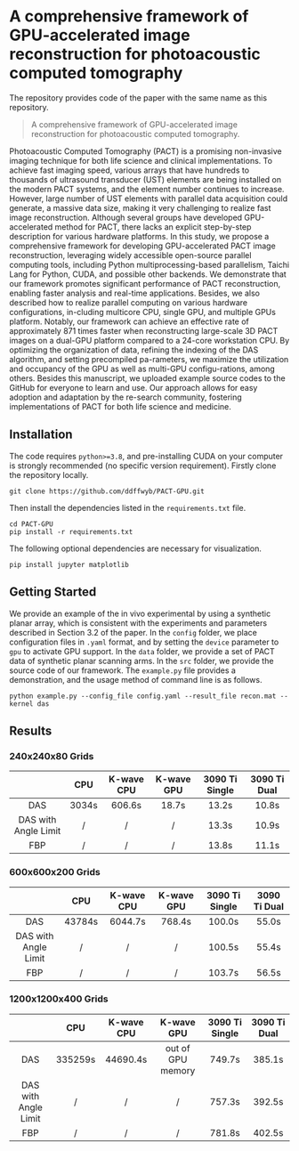 # A comprehensive framework of GPU-accelerated image reconstruction for photoacoustic computed tomography

The repository provides code of the paper with the same name as this repository.

> A comprehensive framework of GPU-accelerated image reconstruction for photoacoustic computed tomography.

Photoacoustic Computed Tomography (PACT) is a promising non-invasive imaging technique for both life science and clinical implementations. To achieve fast imaging speed, various arrays that have hundreds to thousands of ultrasound transducer (UST) elements are being installed on the modern PACT systems, and the element number continues to increase. However, large number of UST elements with parallel data acquisition could generate, a massive data size, making it very challenging to realize fast image reconstruction. Although several groups have developed GPU-accelerated method for PACT, there lacks an explicit step-by-step description for various hardware platforms. In this study, we propose a comprehensive framework for developing GPU-accelerated PACT image reconstruction, leveraging widely accessible open-source parallel computing tools, including Python multiprocessing-based parallelism, Taichi Lang for Python, CUDA, and possible other backends. We demonstrate that our framework promotes significant performance of PACT reconstruction, enabling faster analysis and real-time applications. Besides, we also described how to realize parallel computing on various hardware configurations, in-cluding multicore CPU, single GPU, and multiple GPUs platform. Notably, our framework can achieve an effective rate of approximately 871 times faster when reconstructing large-scale 3D PACT images on a dual-GPU platform compared to a 24-core workstation CPU. By optimizing the organization of data, refining the indexing of the DAS algorithm, and setting precompiled pa-rameters, we maximize the utilization and occupancy of the GPU as well as multi-GPU configu-rations, among others. Besides this manuscript, we uploaded example source codes to the GitHub for everyone to learn and use. Our approach allows for easy adoption and adaptation by the re-search community, fostering implementations of PACT for both life science and medicine.

## Installation

The code requires `python>=3.8`, and pre-installing CUDA on your computer is strongly recommended (no specific version requirement). Firstly clone the repository locally.

```
git clone https://github.com/ddffwyb/PACT-GPU.git
```

Then install the dependencies listed in the `requirements.txt` file.

```
cd PACT-GPU
pip install -r requirements.txt
```

The following optional dependencies are necessary for visualization.

```
pip install jupyter matplotlib
```

## Getting Started

We provide an example of the in vivo experimental by using a synthetic planar array, which is consistent with the experiments and parameters described in Section 3.2 of the paper. In the `config` folder, we place configuration files in `.yaml` format, and by setting the `device` parameter to `gpu` to activate GPU support. In the `data` folder, we provide a set of PACT data of synthetic planar scanning arms. In the `src` folder, we provide the source code of our framework. The `example.py` file provides a demonstration, and the usage method of command line is as follows.

```
python example.py --config_file config.yaml --result_file recon.mat --kernel das
```

## Results

### 240x240x80 Grids

|                      |  CPU  | K-wave CPU | K-wave GPU | 3090 Ti Single | 3090 Ti Dual |
| :------------------: | :---: | :--------: | :--------: | :------------: | :----------: |
|         DAS          | 3034s |   606.6s   |   18.7s    |     13.2s      |    10.8s     |
| DAS with Angle Limit |   /   |     /      |     /      |     13.3s      |    10.9s     |
|         FBP          |   /   |     /      |     /      |     13.8s      |    11.1s     |

### 600x600x200 Grids

|                      |  CPU   | K-wave CPU | K-wave GPU | 3090 Ti Single | 3090 Ti Dual |
| :------------------: | :----: | :--------: | :--------: | :------------: | :----------: |
|         DAS          | 43784s |  6044.7s   |   768.4s   |     100.0s     |    55.0s     |
| DAS with Angle Limit |   /    |     /      |     /      |     100.5s     |    55.4s     |
|         FBP          |   /    |     /      |     /      |     103.7s     |    56.5s     |

### 1200x1200x400 Grids

|                      |   CPU   | K-wave CPU |    K-wave GPU     | 3090 Ti Single | 3090 Ti Dual |
| :------------------: | :-----: | :--------: | :---------------: | :------------: | :----------: |
|         DAS          | 335259s |  44690.4s  | out of GPU memory |     749.7s     |    385.1s    |
| DAS with Angle Limit |    /    |     /      |         /         |     757.3s     |    392.5s    |
|         FBP          |    /    |     /      |         /         |     781.8s     |    402.5s    |
